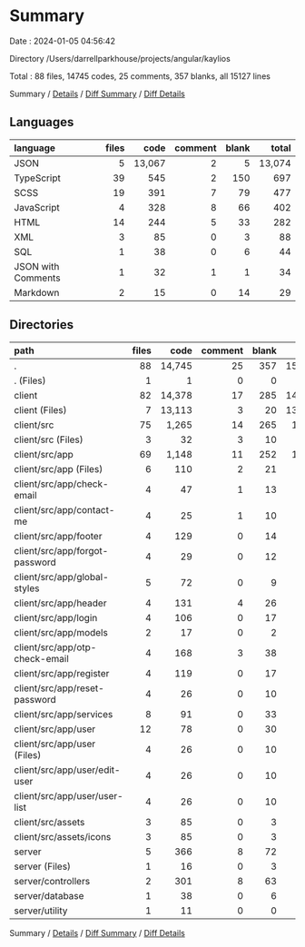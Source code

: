 # Summary

Date : 2024-01-05 04:56:42

Directory /Users/darrellparkhouse/projects/angular/kaylios

Total : 88 files,  14745 codes, 25 comments, 357 blanks, all 15127 lines

Summary / [Details](details.md) / [Diff Summary](diff.md) / [Diff Details](diff-details.md)

## Languages
| language | files | code | comment | blank | total |
| :--- | ---: | ---: | ---: | ---: | ---: |
| JSON | 5 | 13,067 | 2 | 5 | 13,074 |
| TypeScript | 39 | 545 | 2 | 150 | 697 |
| SCSS | 19 | 391 | 7 | 79 | 477 |
| JavaScript | 4 | 328 | 8 | 66 | 402 |
| HTML | 14 | 244 | 5 | 33 | 282 |
| XML | 3 | 85 | 0 | 3 | 88 |
| SQL | 1 | 38 | 0 | 6 | 44 |
| JSON with Comments | 1 | 32 | 1 | 1 | 34 |
| Markdown | 2 | 15 | 0 | 14 | 29 |

## Directories
| path | files | code | comment | blank | total |
| :--- | ---: | ---: | ---: | ---: | ---: |
| . | 88 | 14,745 | 25 | 357 | 15,127 |
| . (Files) | 1 | 1 | 0 | 0 | 1 |
| client | 82 | 14,378 | 17 | 285 | 14,680 |
| client (Files) | 7 | 13,113 | 3 | 20 | 13,136 |
| client/src | 75 | 1,265 | 14 | 265 | 1,544 |
| client/src (Files) | 3 | 32 | 3 | 10 | 45 |
| client/src/app | 69 | 1,148 | 11 | 252 | 1,411 |
| client/src/app (Files) | 6 | 110 | 2 | 21 | 133 |
| client/src/app/check-email | 4 | 47 | 1 | 13 | 61 |
| client/src/app/contact-me | 4 | 25 | 1 | 10 | 36 |
| client/src/app/footer | 4 | 129 | 0 | 14 | 143 |
| client/src/app/forgot-password | 4 | 29 | 0 | 12 | 41 |
| client/src/app/global-styles | 5 | 72 | 0 | 9 | 81 |
| client/src/app/header | 4 | 131 | 4 | 26 | 161 |
| client/src/app/login | 4 | 106 | 0 | 17 | 123 |
| client/src/app/models | 2 | 17 | 0 | 2 | 19 |
| client/src/app/otp-check-email | 4 | 168 | 3 | 38 | 209 |
| client/src/app/register | 4 | 119 | 0 | 17 | 136 |
| client/src/app/reset-password | 4 | 26 | 0 | 10 | 36 |
| client/src/app/services | 8 | 91 | 0 | 33 | 124 |
| client/src/app/user | 12 | 78 | 0 | 30 | 108 |
| client/src/app/user (Files) | 4 | 26 | 0 | 10 | 36 |
| client/src/app/user/edit-user | 4 | 26 | 0 | 10 | 36 |
| client/src/app/user/user-list | 4 | 26 | 0 | 10 | 36 |
| client/src/assets | 3 | 85 | 0 | 3 | 88 |
| client/src/assets/icons | 3 | 85 | 0 | 3 | 88 |
| server | 5 | 366 | 8 | 72 | 446 |
| server (Files) | 1 | 16 | 0 | 3 | 19 |
| server/controllers | 2 | 301 | 8 | 63 | 372 |
| server/database | 1 | 38 | 0 | 6 | 44 |
| server/utility | 1 | 11 | 0 | 0 | 11 |

Summary / [Details](details.md) / [Diff Summary](diff.md) / [Diff Details](diff-details.md)